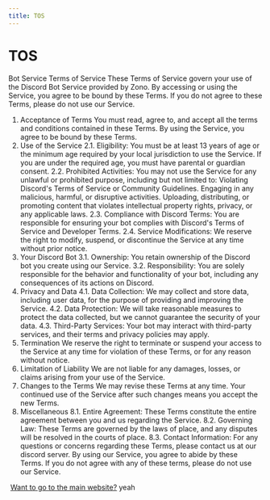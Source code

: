 ```yaml
---
title: TOS
---
```

# TOS

Bot Service Terms of Service
These Terms of Service  govern your use of the Discord Bot Service provided by Zono. By accessing or using the Service, you agree to be bound by these Terms. If you do not agree to these Terms, please do not use our Service.
1. Acceptance of Terms
You must read, agree to, and accept all the terms and conditions contained in these Terms. By using the Service, you agree to be bound by these Terms.
2. Use of the Service
2.1. Eligibility: You must be at least 13 years of age or the minimum age required by your local jurisdiction to use the Service. If you are under the required age, you must have parental or guardian consent.
2.2. Prohibited Activities: You may not use the Service for any unlawful or prohibited purpose, including but not limited to:
Violating Discord's Terms of Service or Community Guidelines.
Engaging in any malicious, harmful, or disruptive activities.
Uploading, distributing, or promoting content that violates intellectual property rights, privacy, or any applicable laws.
2.3. Compliance with Discord Terms: You are responsible for ensuring your bot complies with Discord's Terms of Service and Developer Terms.
2.4. Service Modifications: We reserve the right to modify, suspend, or discontinue the Service at any time without prior notice.
3. Your Discord Bot
3.1. Ownership: You retain ownership of the Discord bot you create using our Service.
3.2. Responsibility: You are solely responsible for the behavior and functionality of your bot, including any consequences of its actions on Discord.
4. Privacy and Data
4.1. Data Collection: We may collect and store data, including user data, for the purpose of providing and improving the Service.
4.2. Data Protection: We will take reasonable measures to protect the data collected, but we cannot guarantee the security of your data.
4.3. Third-Party Services: Your bot may interact with third-party services, and their terms and privacy policies may apply.
5. Termination
We reserve the right to terminate or suspend your access to the Service at any time for violation of these Terms, or for any reason without notice.
6. Limitation of Liability
We are not liable for any damages, losses, or claims arising from your use of the Service.
7. Changes to the Terms
We may revise these Terms at any time. Your continued use of the Service after such changes means you accept the new Terms.
8. Miscellaneous
8.1. Entire Agreement: These Terms constitute the entire agreement between you and us regarding the Service.
8.2. Governing Law: These Terms are governed by the laws of place, and any disputes will be resolved in the courts of place.
8.3. Contact Information: For any questions or concerns regarding these Terms, please contact us at our discord server.
By using our Service, you agree to abide by these Terms. If you do not agree with any of these terms, please do not use our Service.

​
[Want to go to the main website?](https://zono.xyz.wf/) yeah